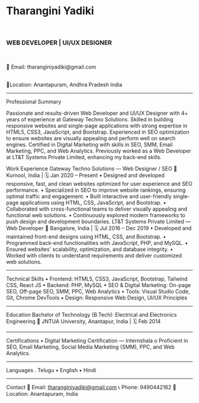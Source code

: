 <h1>Tharangini Yadiki</h1>
<br>
<h3>WEB DEVELOPER | UI/UX DESIGNER</h3>
<br>
<p>📧 Email: tharanginiyadiki@gmail.com </p>
<br>
📍Location: Anantapuram, Andhra Pradesh India 
<hr>
Professional Summary
<br>
<p>Passionate and results-driven Web Developer and UI/UX Designer with 4+ years of experience at Gateway Techno Solutions. 
Skilled in building responsive websites and single-page applications with strong expertise in HTML5, CSS3, JavaScript, and Bootstrap. 
Experienced in SEO optimization to ensure websites are visually appealing and perform well on search engines. 
Certified in Digital Marketing with skills in SEO, SMM, Email Marketing, PPC, and Web Analytics. 
Previously worked as a Web Developer at LT&T Systems Private Limited, enhancing my back-end skills.</p>


Work Experience
Gateway Techno Solutions — Web Designer / SEO
📍Kurnool, India | 🗓 Jan 2020 – Present
•	Designed and developed responsive, fast, and clean websites optimized for user experience and SEO performance.
•	Specialized in SEO to improve website rankings, ensuring optimal traffic and engagement.
•	Built interactive and user-friendly single-page applications using HTML, CSS, JavaScript, and Bootstrap.
•	Collaborated with cross-functional teams to deliver visually appealing and functional web solutions.
•	Continuously explored modern frameworks to push design and development boundaries.
LT&T Systems Private Limited — Web Developer
📍 Bangalore, India | 🗓 Jul 2016 – Dec 2019
•	Developed and maintained front-end designs using HTML, CSS, and Bootstrap.
•	Programmed back-end functionalities with JavaScript, PHP, and MySQL.
•	Ensured websites' scalability, optimization, and database integrity.
•	Worked with clients to understand requirements and deliver customized web solutions.
________________________________________
Technical Skills
•	Frontend: HTML5, CSS3, JavaScript, Bootstrap, Tailwind CSS, React JS
•	Backend: PHP, MySQL
•	SEO & Digital Marketing: On-page SEO, Off-page SEO, SMM, PPC, Web Analytics
•	Tools: Visual Studio Code, Git, Chrome DevTools
•	Design: Responsive Web Design, UI/UX Principles
________________________________________
Education
Bachelor of Technology (B.Tech): Electrical and Electronics Engineering
📍 JNTUA University, Anantapur, India | 🗓 Feb 2014
________________________________________
Certifications
•	Digital Marketing Certification — Internshala
o	Proficient in SEO, Email Marketing, Social Media Marketing (SMM), PPC, and Web Analytics.
________________________________________
Languages
. Telugu
•	English
•	Hindi
________________________________________

Contact
📧 Email: tharanginiyadiki@gmail.com
📞 Phone: 9490442162
📍 Location: Anantapuram, India
